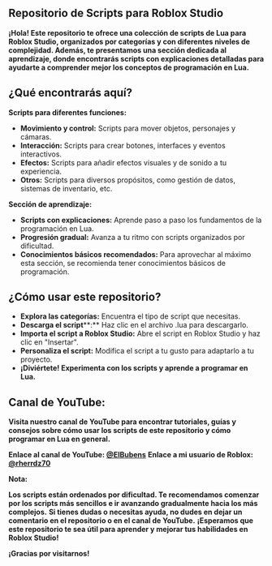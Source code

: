 **Repositorio de Scripts para Roblox Studio**
--

**¡Hola! Este repositorio te ofrece una colección de scripts de Lua para Roblox Studio, organizados por categorías y con diferentes niveles de complejidad. Además, te presentamos una sección dedicada al aprendizaje, donde encontrarás scripts con explicaciones detalladas para ayudarte a comprender mejor los conceptos de programación en Lua.**


¿Qué encontrarás aquí?
--

**Scripts para diferentes funciones:**

- **Movimiento y control:** Scripts para mover objetos, personajes y cámaras.
- **Interacción:** Scripts para crear botones, interfaces y eventos interactivos.
- **Efectos:** Scripts para añadir efectos visuales y de sonido a tu experiencia.
- **Otros:** Scripts para diversos propósitos, como gestión de datos, sistemas de inventario, etc.

******Sección de aprendizaje:******

- **Scripts con explicaciones:** Aprende paso a paso los fundamentos de la programación en Lua.
- **Progresión gradual:** Avanza a tu ritmo con scripts organizados por dificultad.
- **Conocimientos básicos recomendados:** Para aprovechar al máximo esta sección, se recomienda tener conocimientos básicos de programación.



¿Cómo usar este repositorio?
--

- **Explora las categorías:** Encuentra el tipo de script que necesitas.
- **Descarga el script****:** Haz clic en el archivo .lua para descargarlo.
- **Importa el script a Roblox Studio:** Abre el script en Roblox Studio y haz clic en "Insertar".
- **Personaliza el script:** Modifica el script a tu gusto para adaptarlo a tu proyecto.
- **¡Diviértete! Experimenta con los scripts y aprende a programar en Lua.**

Canal de YouTube:
--

**Visita nuestro canal de YouTube para encontrar tutoriales, guías y consejos sobre cómo usar los scripts de este repositorio y cómo programar en Lua en general.**

**Enlace al canal de YouTube: [@ElBubens](https://www.youtube.com/@ElBubens/featured)**
**Enlace a mi usuario de Roblox: [@rherrdz70](https://www.roblox.com/users/703065132/profile)**

**Nota:**

**Los scripts están ordenados por dificultad. Te recomendamos comenzar por los scripts más  sencillos e ir avanzando gradualmente hacia los más complejos.**
**Si tienes dudas o necesitas ayuda, no dudes en dejar un comentario en el repositorio o en el canal de YouTube.**
**¡Esperamos que este repositorio te sea útil para aprender y mejorar tus habilidades en Roblox Studio!**

****¡Gracias por visitarnos!****
